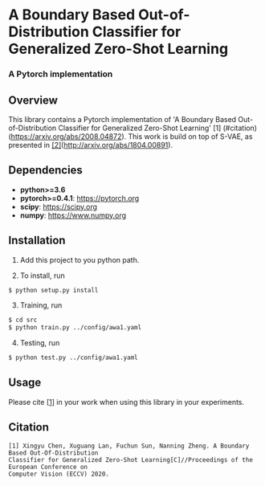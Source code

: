 # A Boundary Based Out-of-Distribution Classifier for Generalized Zero-Shot Learning
### A Pytorch implementation 

## Overview
This library contains a Pytorch implementation of 'A Boundary Based Out-of-Distribution Classifier for Generalized Zero-Shot Learning' [1] (#citation)(https://arxiv.org/abs/2008.04872). This work is build on top of S-VAE, as presented in [[2]](#citation)(http://arxiv.org/abs/1804.00891). 


## Dependencies

* **python>=3.6**
* **pytorch>=0.4.1**: https://pytorch.org
* **scipy**: https://scipy.org
* **numpy**: https://www.numpy.org

## Installation

1. Add this project to you python path.

2. To install, run

```bash
$ python setup.py install
```

3. Training, run

```bash
$ cd src
$ python train.py ../config/awa1.yaml
```
4. Testing, run

```bash
$ python test.py ../config/awa1.yaml
```

## Usage

Please cite [[1](#citation)] in your work when using this library in your experiments.



## Citation
```
[1] Xingyu Chen, Xuguang Lan, Fuchun Sun, Nanning Zheng. A Boundary Based Out-Of-Distribution
Classifier for Generalized Zero-Shot Learning[C]//Proceedings of the European Conference on
Computer Vision (ECCV) 2020.
```
